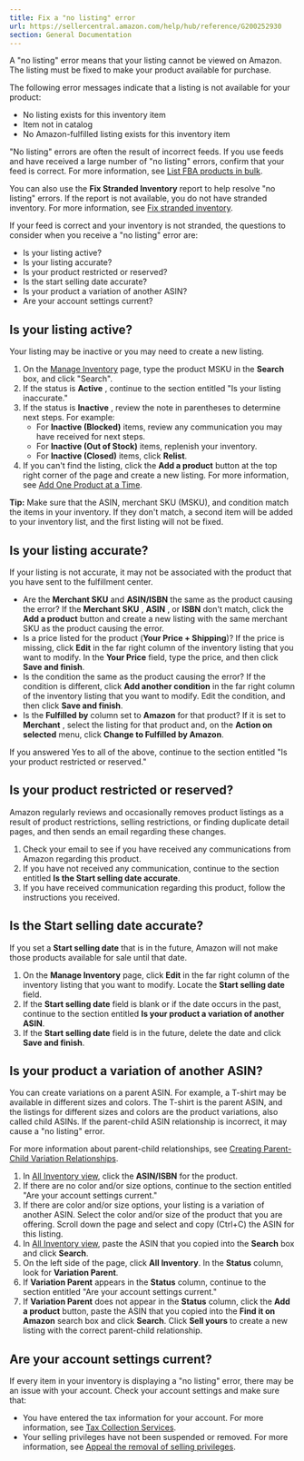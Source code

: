 ```yaml
---
title: Fix a "no listing" error
url: https://sellercentral.amazon.com/help/hub/reference/G200252930
section: General Documentation
---
```


A "no listing" error means that your listing cannot be viewed on Amazon. The
listing must be fixed to make your product available for purchase.

The following error messages indicate that a listing is not available for your
product:

  * No listing exists for this inventory item
  * Item not in catalog
  * No Amazon-fulfilled listing exists for this inventory item

"No listing" errors are often the result of incorrect feeds. If you use feeds
and have received a large number of "no listing" errors, confirm that your
feed is correct. For more information, see [List FBA products in
bulk](/gp/help/200327780).

You can also use the **Fix Stranded Inventory** report to help resolve "no
listing" errors. If the report is not available, you do not have stranded
inventory. For more information, see [Fix stranded
inventory](/gp/help/201436600).

If your feed is correct and your inventory is not stranded, the questions to
consider when you receive a "no listing" error are:

  * Is your listing active?
  * Is your listing accurate?
  * Is your product restricted or reserved?
  * Is the start selling date accurate?
  * Is your product a variation of another ASIN?
  * Are your account settings current?

## Is your listing active?

Your listing may be inactive or you may need to create a new listing.

  

  1. On the [Manage Inventory](/hz/inventory) page, type the product MSKU in the **Search** box, and click "Search".
  2. If the status is **Active** , continue to the section entitled "Is your listing inaccurate."
  3. If the status is **Inactive** , review the note in parentheses to determine next steps. For example: 
     * For **Inactive (Blocked)** items, review any communication you may have received for next steps.
     * For **Inactive (Out of Stock)** items, replenish your inventory.
     * For **Inactive (Closed)** items, click **Relist**.
  4. If you can't find the listing, click the **Add a product** button at the top right corner of the page and create a new listing. For more information, see [Add One Product at a Time](/gp/help/200220550).

**Tip:** Make sure that the ASIN, merchant SKU (MSKU), and condition match the
items in your inventory. If they don't match, a second item will be added to
your inventory list, and the first listing will not be fixed.

##  Is your listing accurate?

If your listing is not accurate, it may not be associated with the product
that you have sent to the fulfillment center.

  * Are the **Merchant SKU** and **ASIN/ISBN** the same as the product causing the error? If the **Merchant SKU** , **ASIN** , or **ISBN** don't match, click the **Add a product** button and create a new listing with the same merchant SKU as the product causing the error.
  * Is a price listed for the product (**Your Price + Shipping**)? If the price is missing, click **Edit** in the far right column of the inventory listing that you want to modify. In the **Your Price** field, type the price, and then click **Save and finish**.
  * Is the condition the same as the product causing the error? If the condition is different, click **Add another condition** in the far right column of the inventory listing that you want to modify. Edit the condition, and then click **Save and finish**.
  * Is the **Fulfilled by** column set to **Amazon** for that product? If it is set to **Merchant** , select the listing for that product and, on the **Action on selected** menu, click **Change to Fulfilled by Amazon**.

If you answered Yes to all of the above, continue to the section entitled "Is
your product restricted or reserved."

## Is your product restricted or reserved?

Amazon regularly reviews and occasionally removes product listings as a result
of product restrictions, selling restrictions, or finding duplicate detail
pages, and then sends an email regarding these changes.

  

  1. Check your email to see if you have received any communications from Amazon regarding this product.
  2. If you have not received any communication, continue to the section entitled **Is the Start selling date accurate**.
  3. If you have received communication regarding this product, follow the instructions you received.

## Is the Start selling date accurate?

If you set a **Start selling date** that is in the future, Amazon will not
make those products available for sale until that date.

  

  1. On the **Manage Inventory** page, click **Edit** in the far right column of the inventory listing that you want to modify. Locate the **Start selling date** field.
  2. If the **Start selling date** field is blank or if the date occurs in the past, continue to the section entitled **Is your product a variation of another ASIN**.
  3. If the **Start selling date** field is in the future, delete the date and click **Save and finish**.

## Is your product a variation of another ASIN?

You can create variations on a parent ASIN. For example, a T-shirt may be
available in different sizes and colors. The T-shirt is the parent ASIN, and
the listings for different sizes and colors are the product variations, also
called child ASINs. If the parent-child ASIN relationship is incorrect, it may
cause a "no listing" error.

For more information about parent-child relationships, see [Creating Parent-
Child Variation Relationships](/gp/help/8841).

  

  1. In [All Inventory view](/myi/search/DefaultView.amzn), click the **ASIN/ISBN** for the product.
  2. If there are no color and/or size options, continue to the section entitled "Are your account settings current."
  3. If there are color and/or size options, your listing is a variation of another ASIN. Select the color and/or size of the product that you are offering. Scroll down the page and select and copy (Ctrl+C) the ASIN for this listing.
  4. In [All Inventory view](/myi/search/DefaultView.amzn), paste the ASIN that you copied into the **Search** box and click **Search**.
  5. On the left side of the page, click **All Inventory**. In the **Status** column, look for **Variation Parent**.
  6. If **Variation Parent** appears in the **Status** column, continue to the section entitled "Are your account settings current."
  7. If **Variation Parent** does not appear in the **Status** column, click the **Add a product** button, paste the ASIN that you copied into the **Find it on Amazon** search box and click **Search**. Click **Sell yours** to create a new listing with the correct parent-child relationship.

## Are your account settings current?

If every item in your inventory is displaying a "no listing" error, there may
be an issue with your account. Check your account settings and make sure that:

  * You have entered the tax information for your account. For more information, see [Tax Collection Services](/gp/help/200787660).
  * Your selling privileges have not been suspended or removed. For more information, see [Appeal the removal of selling privileges](/gp/help/200370560).

